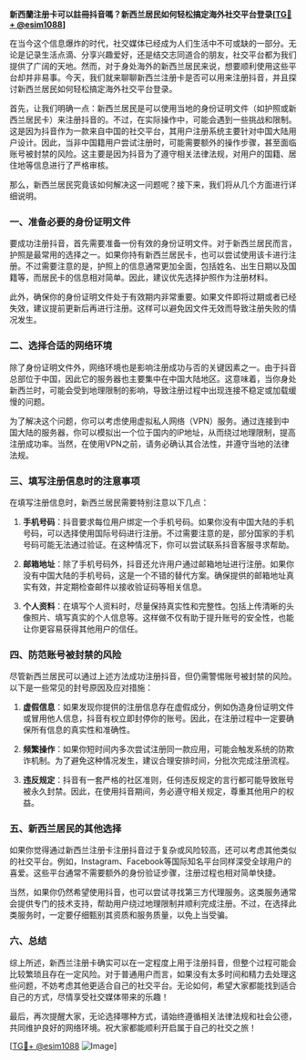 **新西蘭注册卡可以註冊抖音嗎？新西兰居民如何轻松搞定海外社交平台登录[[TG💪+ @esim1088](https://t.me/s/esim1088)]**

在当今这个信息爆炸的时代，社交媒体已经成为人们生活中不可或缺的一部分。无论是记录生活点滴、分享兴趣爱好，还是结交志同道合的朋友，社交平台都为我们提供了广阔的天地。然而，对于身处海外的新西兰居民来说，想要顺利使用这些平台却并非易事。今天，我们就来聊聊新西兰注册卡是否可以用来注册抖音，并且探讨新西兰居民如何轻松搞定海外社交平台登录。

首先，让我们明确一点：新西兰居民是可以使用当地的身份证明文件（如护照或新西兰居民卡）来注册抖音的。不过，在实际操作中，可能会遇到一些挑战和限制。这是因为抖音作为一款来自中国的社交平台，其用户注册系统主要针对中国大陆用户设计。因此，当非中国籍用户尝试注册时，可能需要额外的操作步骤，甚至面临账号被封禁的风险。这主要是因为抖音为了遵守相关法律法规，对用户的国籍、居住地等信息进行了严格审核。

那么，新西兰居民究竟该如何解决这一问题呢？接下来，我们将从几个方面进行详细说明。

### **一、准备必要的身份证明文件**

要成功注册抖音，首先需要准备一份有效的身份证明文件。对于新西兰居民而言，护照是最常用的选择之一。如果你持有新西兰居民卡，也可以尝试使用该卡进行注册。不过需要注意的是，护照上的信息通常更加全面，包括姓名、出生日期以及国籍等，而居民卡的信息相对简单。因此，建议优先选择护照作为注册材料。

此外，确保你的身份证明文件处于有效期内非常重要。如果文件即将过期或者已经失效，建议提前更新后再进行注册。这样可以避免因文件无效而导致注册失败的情况发生。

### **二、选择合适的网络环境**

除了身份证明文件外，网络环境也是影响注册成功与否的关键因素之一。由于抖音总部位于中国，因此它的服务器也主要集中在中国大陆地区。这意味着，当你身处新西兰时，可能会受到地理限制的影响，导致注册过程中出现连接不稳定或加载缓慢的问题。

为了解决这个问题，你可以考虑使用虚拟私人网络（VPN）服务。通过连接到中国大陆的服务器，你可以模拟出一个位于国内的IP地址，从而绕过地理限制，提高注册成功率。当然，在使用VPN之前，请务必确认其合法性，并遵守当地的法律法规。

### **三、填写注册信息时的注意事项**

在填写注册信息时，新西兰居民需要特别注意以下几点：

1. **手机号码**：抖音要求每位用户绑定一个手机号码。如果你没有中国大陆的手机号码，可以选择使用国际号码进行注册。不过需要注意的是，部分国家的手机号码可能无法通过验证。在这种情况下，你可以尝试联系抖音客服寻求帮助。

2. **邮箱地址**：除了手机号码外，抖音还允许用户通过邮箱地址进行注册。如果你没有中国大陆的手机号码，这是一个不错的替代方案。确保提供的邮箱地址真实有效，并定期检查邮件以接收验证码等相关信息。

3. **个人资料**：在填写个人资料时，尽量保持真实性和完整性。包括上传清晰的头像照片、填写真实的个人信息等。这样做不仅有助于提升账号的安全性，也能让你更容易获得其他用户的信任。

### **四、防范账号被封禁的风险**

尽管新西兰居民可以通过上述方法成功注册抖音，但仍需警惕账号被封禁的风险。以下是一些常见的封号原因及应对措施：

1. **虚假信息**：如果发现你提供的注册信息存在虚假成分，例如伪造身份证明文件或冒用他人信息，抖音有权立即封停你的账号。因此，在注册过程中一定要确保所有信息的真实性和准确性。

2. **频繁操作**：如果你短时间内多次尝试注册同一款应用，可能会触发系统的防欺诈机制。为了避免这种情况发生，建议合理安排时间，分批次完成注册流程。

3. **违反规定**：抖音有一套严格的社区准则，任何违反规定的言行都可能导致账号被永久封禁。因此，在使用抖音期间，务必遵守相关规定，尊重其他用户的权益。

### **五、新西兰居民的其他选择**

如果你觉得通过新西兰注册卡注册抖音过于复杂或风险较高，还可以考虑其他类似的社交平台。例如，Instagram、Facebook等国际知名平台同样深受全球用户的喜爱。这些平台通常不需要额外的身份验证步骤，注册过程也相对简单快捷。

当然，如果你仍然希望使用抖音，也可以尝试寻找第三方代理服务。这类服务通常会提供专门的技术支持，帮助用户绕过地理限制并顺利完成注册。不过，在选择此类服务时，一定要仔细甄别其资质和服务质量，以免上当受骗。

### **六、总结**

综上所述，新西兰注册卡确实可以在一定程度上用于注册抖音，但整个过程可能会比较繁琐且存在一定风险。对于普通用户而言，如果没有太多时间和精力去处理这些问题，不妨考虑其他更适合自己的社交平台。无论如何，希望大家都能找到适合自己的方式，尽情享受社交媒体带来的乐趣！

最后，再次提醒大家，无论选择哪种方式，请始终遵循相关法律法规和社会公德，共同维护良好的网络环境。祝大家都能顺利开启属于自己的社交之旅！

[[TG💪+ @esim1088](https://t.me/s/esim1088) ![Image](https://i.postimg.cc/4NQfJmqS/Snipaste-2025-05-13-00-14-12.png)]